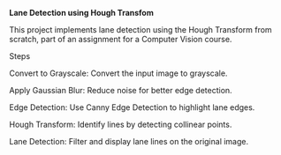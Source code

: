 **Lane Detection using Hough Transfom**

This project implements lane detection using the Hough Transform from scratch, part of an assignment for a Computer Vision course.

Steps

Convert to Grayscale: Convert the input image to grayscale.

Apply Gaussian Blur: Reduce noise for better edge detection.

Edge Detection: Use Canny Edge Detection to highlight lane edges.

Hough Transform: Identify lines by detecting collinear points.

Lane Detection: Filter and display lane lines on the original image.
